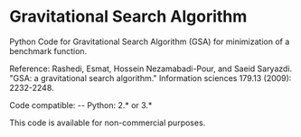 #  Gravitational Search Algorithm
Python Code for Gravitational Search Algorithm (GSA) for minimization of a benchmark function.

Reference: Rashedi, Esmat, Hossein Nezamabadi-Pour, and Saeid Saryazdi. "GSA: a gravitational search algorithm." 
           Information sciences 179.13 (2009): 2232-2248.	

Code compatible:
 -- Python: 2.* or 3.*

This code is available for non-commercial purposes.
